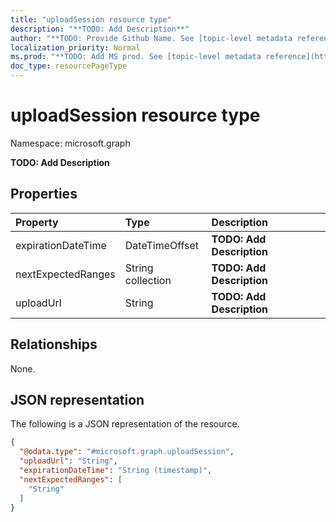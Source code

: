 ```yaml
---
title: "uploadSession resource type"
description: "**TODO: Add Description**"
author: "**TODO: Provide Github Name. See [topic-level metadata reference](https://msgo.azurewebsites.net/add/document/guidelines/metadata.html#topic-level-metadata)**"
localization_priority: Normal
ms.prod: "**TODO: Add MS prod. See [topic-level metadata reference](https://msgo.azurewebsites.net/add/document/guidelines/metadata.html#topic-level-metadata)**"
doc_type: resourcePageType
---
```


# uploadSession resource type

Namespace: microsoft.graph

**TODO: Add Description**

## Properties
|Property|Type|Description|
|:---|:---|:---|
|expirationDateTime|DateTimeOffset|**TODO: Add Description**|
|nextExpectedRanges|String collection|**TODO: Add Description**|
|uploadUrl|String|**TODO: Add Description**|

## Relationships
None.

## JSON representation
The following is a JSON representation of the resource.
<!-- {
  "blockType": "resource",
  "@odata.type": "microsoft.graph.uploadSession"
}
-->
``` json
{
  "@odata.type": "#microsoft.graph.uploadSession",
  "uploadUrl": "String",
  "expirationDateTime": "String (timestamp)",
  "nextExpectedRanges": [
    "String"
  ]
}
```

